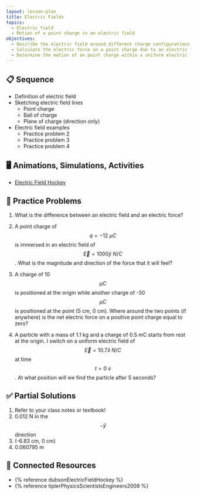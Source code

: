 ```yaml
---
layout: lesson-plan
title: Electric Fields
topics:
  - Electric field
  - Motion of a point charge in an electric field
objectives:
  - Describe the electric field around different charge configurations
  - Calculate the electric force on a point charge due to an electric field
  - Determine the motion of an point charge within a uniform electric field
---
```


## 📋 Sequence

* Definition of electric field
* Sketching electric field lines
  * Point charge
  * Ball of charge
  * Plane of charge (direction only)
* Electric field examples
  * Practice problem 2
  * Practice problem 3
  * Practice problem 4

## 🖥️ Animations, Simulations, Activities

* [Electric Field Hockey](https://phet.colorado.edu/en/simulations/electric-hockey)

## 📝 Practice Problems

1. What is the difference between an electric field and an electric force?

1. A point charge of $$q = -12 \: \mu C$$ is immersed in an electric field of $$\vec{E} = 1000 \hat{y} \: N/C$$. What is the magnitude and direction of the force that it will feel?

1. A charge of 10 $$\mu C$$ is positioned at the origin while another charge of -30 $$\mu C$$ is positioned at the point (5 cm, 0 cm). Where around the two points (if anywhere) is the net electric force on a positive point charge equal to zero?

1. A particle with a mass of 1.1 kg and a charge of 0.5 mC starts from rest at the origin. I switch on a uniform electric field of $$\vec{E} = 10.7 \hat{x} \: N/C$$ at time $$t = 0 \: s$$. At what position will we find the particle after 5 seconds?

## ✅ Partial Solutions

1. Refer to your class notes or textbook!
1. 0.012 N in the $$-\hat{y}$$ direction
1. (-6.83 cm, 0 cm)
1. 0.060795 m

## 📘 Connected Resources

* {% reference dubsonElectricFieldHockey %}
* {% reference tiplerPhysicsScientistsEngineers2008 %}
